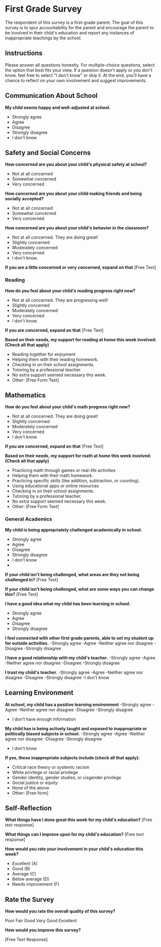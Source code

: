 # First Grade Survey

The respondent of this survey is a first-grade parent. The goal of this survey is to spur accountability for the parent and encourage the parent to be involved in their child's education and report any instances of inappropriate teachings by the school. 


## Instructions

Please answer all questions honestly. For multiple-choice questions, select the option that best fits your view. If a question doesn't apply or you don't know, feel free to select "I don't know" or skip it. At the end, you'll have a chance to reflect on your own involvement and suggest improvements. 

## Communication About School

**My child seems happy and well-adjusted at school.**
- Strongly agree
- Agree
- Disagree
- Strongly disagree
- I don't know

## Safety and Social Concerns

**How concerned are you about your child's physical safety at school?**
- Not at all concerned
- Somewhat concerned
- Very concerned

**How concerned are you about your child making friends and being socially accepted?**
- Not at all concerned
- Somewhat concerned
- Very concerned

**How concerned are you about your child's behavior in the classroom?**

- Not at all concerned. They are doing great!
- Slightly concerned
- Moderately concerned
- Very concerned
- I don't know. 

**If you are a little concerned or very concerned, expand on that**
[Free Text]

### Reading

**How do you feel about your child's reading progress right now?**

- Not at all concerned. They are progressing well!
- Slightly concerned
- Moderately concerned
- Very concerned
- I don't know. 


**If you are concerned, expand on that**
[Free Text]

**Based on their needs, my support for reading at home this week involved: (Check all that apply)**

- Reading together for enjoyment
- Helping them with their reading homework.
- Checking in on their school assignments.
- Tutoring by a professional teacher
- No extra support seemed necessary this week.
- Other: [Free Form Text]


## Mathematics

**How do you feel about your child's math progress right now?**

- Not at all concerned. They are doing great!
- Slightly concerned
- Moderately concerned
- Very concerned
- I don't know. 

**If you are concerned, expand on that**
[Free Text]

**Based on their needs, my support for math at home this week involved: (Check all that apply)**

- Practicing math through games or real-life activities
- Helping them with their math homework.
- Practicing specific skills (like addition, subtraction, or counting).
- Using educational apps or online resources
- Checking in on their school assignments.
- Tutoring by a professional teacher.
- No extra support seemed necessary this week.
- Other: [Free Form Text]


### General Academics

**My child is being appropriately challenged academically in school.**
- Strongly agree
- Agree
- Disagree
- Strongly disagree
- I don't know
- 
**If your child isn't being challenged, what areas are they not being challenged in?**
[Free Text]

**If your child isn't being challenged, what are some ways you can change this?**
[Free Text]

**I have a good idea what my child has been learning in school.**
- Strongly agree
- Agree
- Disagree
- Strongly disagree

**I feel connected with other first grade parents, able to set my student up for outside activities.**
-Strongly agree
-Agree
-Neither agree nor disagree
-Disagree
-Strongly disagree

**I have a good relationship with my child's teacher.**
-Strongly agree
-Agree
-Neither agree nor disagree
-Disagree
-Strongly disagree

**I trust my child's teacher.**
-Strongly agree
-Agree
-Neither agree nor disagree
-Disagree
-Strongly disagree
-I don't know

## Learning Environment

**At school, my child has a positive learning environment**
-Strongly agree
-Agree
-Neither agree nor disagree
-Disagree
-Strongly disagree
- I don't have enough information

**My child has is being actively taught and exposed to inappropriate or politically biased subjects in school.**
-Strongly agree
-Agree
-Neither agree nor disagree
-Disagree
-Strongly disagree
- I don't know

**If yes, these inappropriate subjects include (check all that apply):**
- Critical race theory or systemic racism
- White privilege or racial privilege
- Gender identity, gender studies, or cisgender privilege
- Social justice or equity
- None of the above
- Other: [Free form]

## Self-Reflection

**What things have I done great this week for my child's education?**
[Free text response]

**What things can I improve upon for my child's education?**
[Free text response]

**How would you rate your involvement in your child's education this week?**
- Excellent (A)
- Good (B)
- Average (C)
- Below average (D)
- Needs improvement (F)

## Rate the Survey

**How would you rate the overall quality of this survey?**

Poor
Fair
Good
Very Good
Excellent

**How would you improve this survey?**

[Free Text Response]